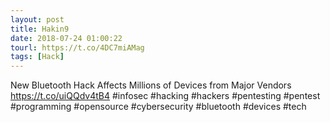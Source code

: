 ```yaml
---
layout: post
title: Hakin9
date: 2018-07-24 01:00:22
tourl: https://t.co/4DC7miAMag
tags: [Hack]
---
```

New Bluetooth Hack Affects Millions of Devices from Major Vendors https://t.co/uiQQdv4tB4  #infosec #hacking #hackers #pentesting #pentest #programming #opensource #cybersecurity #bluetooth #devices #tech